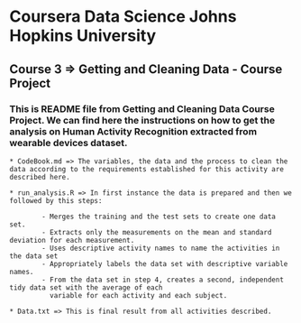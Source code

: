 #   Coursera Data Science Johns Hopkins University

## Course 3 => Getting and Cleaning Data - Course Project

### This is README file from Getting and Cleaning Data Course Project. We can find here the instructions on how to get the analysis on Human Activity Recognition extracted from wearable devices dataset.


    * CodeBook.md => The variables, the data and the process to clean the data according to the requirements established for this activity are described here.
    
    * run_analysis.R => In first instance the data is prepared and then we followed by this steps:
            
            - Merges the training and the test sets to create one data set.
            - Extracts only the measurements on the mean and standard deviation for each measurement.
            - Uses descriptive activity names to name the activities in the data set
            - Appropriately labels the data set with descriptive variable names.
            - From the data set in step 4, creates a second, independent tidy data set with the average of each 
              variable for each activity and each subject.

    * Data.txt => This is final result from all activities described.


